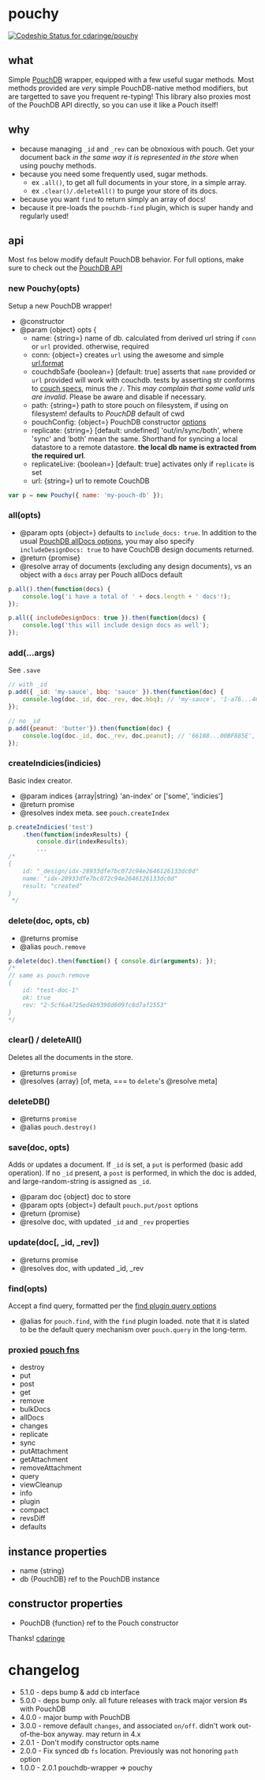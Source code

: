 # pouchy
[ ![Codeship Status for cdaringe/pouchy](https://codeship.com/projects/723a9160-4203-0133-3599-062894ba1566/status?branch=master)](https://codeship.com/projects/103658)

## what
Simple [PouchDB](https://github.com/pouchdb/pouchdb) wrapper, equipped with a few useful sugar methods.  Most methods provided are _very_ simple PouchDB-native method modifiers, but are targetted to save you frequent re-typing!  This library also proxies most of the PouchDB API directly, so you can use it like a Pouch itself!

## why
- because managing `_id` and `_rev` can be obnoxious with pouch.  Get your document back _in the same way it is represented in the store_ when using pouchy methods.
- because you need some frequently used, sugar methods.
    - ex `.all()`, to get all full documents in your store, in a simple array.
    - ex `.clear()/.deleteAll()` to purge your store of its docs.
- because you want `find` to return simply an array of docs!
- because it pre-loads the `pouchdb-find` plugin, which is super handy and regularly used!

## api
Most `fn`s below modify default PouchDB behavior.  For full options, make sure to check out the [PouchDB API](http://pouchdb.com/api.html)

### new Pouchy(opts)
Setup a new PouchDB wrapper!
- @constructor
- @param {object} opts {
    - name: {string=} name of db. calculated from derived url string if `conn` or `url` provided. otherwise, required
    - conn: {object=} creates `url` using the awesome and simple [url.format](https://www.npmjs.com/package/url#url-format-urlobj)
    - couchdbSafe {boolean=} [default: true] asserts that `name` provided or `url` provided will work with couchdb.  tests by asserting str conforms to [couch specs](https://wiki.apache.org/couchdb/HTTP_database_API#Naming_and_Addressing), minus the `/`.  This _may complain that some valid urls are invalid_.  Please be aware and disable if necessary.
    - path: {string=} path to store pouch on filesystem, if using on filesystem!  defaults to _PouchDB_ default of cwd
    - pouchConfig: {object=} PouchDB constructor [options](http://pouchdb.com/api.html#create_database)
    - replicate: {string=} [default: undefined] 'out/in/sync/both', where 'sync' and 'both' mean the same.  Shorthand for syncing a local datastore to a remote datastore.  **the local db name is extracted from the required url**.
    - replicateLive: {boolean=} [default: true] activates only if `replicate` is set
    - url: {string=} url to remote CouchDB

```js
var p = new Pouchy({ name: 'my-pouch-db' });
```


### all(opts)
- @param opts {object=} defaults to `include_docs: true`. In addition to the usual [PouchDB allDocs options](http://pouchdb.com/api.html#batch_fetch), you may also specify
`includeDesignDocs: true` to have CouchDB design documents returned.
- @return {promise}
- @resolve array of documents (excluding any design documents), vs an object
with a `docs` array per Pouch allDocs default

```js
p.all().then(function(docs) {
    console.log('i have a total of ' + docs.length + ' docs'!);
});

p.all({ includeDesignDocs: true }).then(function(docs) {
    console.log('this will include design docs as well');
});
```


### add(...args)
See `.save`

```js
// with _id
p.add({ _id: 'my-sauce', bbq: 'sauce' }).then(function(doc) {
    console.log(doc._id, doc._rev, doc.bbq); // 'my-sauce', '1-a76...46c', 'sauce'
});

// no _id
p.add({peanut: 'butter'}).then(function(doc) {
    console.log(doc._id, doc._rev, doc.peanut); // '66188...00BF885E', '1-0d74...7ac', 'butter'
});
```


### createIndicies(indicies)
Basic index creator.
- @param indices {array|string} 'an-index' or ['some', 'indicies']
- @return promise
- @resolves index meta.  see `pouch.createIndex`
```js
p.createIndicies('test')
    .then(function(indexResults) {
        console.dir(indexResults);
        ...
/*
{
    id: "_design/idx-28933dfe7bc072c94e2646126133dc0d"
    name: "idx-28933dfe7bc072c94e2646126133dc0d"
    result: "created"
}
 */
```


### delete(doc, opts, cb)
- @returns promise
- @alias `pouch.remove`
```js
p.delete(doc).then(function() { console.dir(arguments); });
/*
// same as pouch.remove
{
    id: "test-doc-1"
    ok: true
    rev: "2-5cf6a4725ed4b9398d609fc8d7af2553"
}
*/
```


### clear() / deleteAll()
Deletes all the documents in the store.
- @returns `promise`
- @resolves {array} [of, meta, === to `delete`'s @resolve meta]

### deleteDB()
- @returns `promise`
- @alias `pouch.destroy()`

### save(doc, opts)
Adds or updates a document.  If `_id` is set, a `put` is performed (basic add operation). If no `_id` present, a `post` is performed, in which the doc is added, and large-random-string is assigned as `_id`.
- @param doc {object} doc to store
- @param opts {object=} default `pouch.put/post` options
- @return {promise}
- @resolve doc, with updated `_id` and `_rev` properties

### update(doc[, _id, _rev])
- @returns promise
- @resolves doc, with updated _id, _rev


### find(opts)
Accept a find query, formatted per the [find plugin query options](https://github.com/nolanlawson/pouchdb-find#dbfindrequest--callback)
- @alias for `pouch.find`, with the `find` plugin loaded.  note that it is slated to be the default query mechanism over `pouch.query` in the long-term.

### proxied [pouch fns](http://pouchdb.com/api.html)
- destroy
- put
- post
- get
- remove
- bulkDocs
- allDocs
- changes
- replicate
- sync
- putAttachment
- getAttachment
- removeAttachment
- query
- viewCleanup
- info
- plugin
- compact
- revsDiff
- defaults

## instance properties
- name {string}
- db {PouchDB} ref to the PouchDB instance

## constructor properties
- PouchDB {function} ref to the Pouch constructor

Thanks! [cdaringe](http://cdaringe.com/)

# changelog
- 5.1.0 - deps bump & add cb interface
- 5.0.0 - deps bump only.  all future releases with track major version #s with PouchDB
- 4.0.0 - major bump with PouchDB
- 3.0.0 - remove default `changes`, and associated `on/off`. didn't work out-of-the-box anyway.  may return in 4.x
- 2.0.1 - Don't modify constructor opts.name
- 2.0.0 - Fix synced db `fs` location. Previously was not honoring `path` option
- 1.0.0 - 2.0.1 pouchdb-wrapper => pouchy
